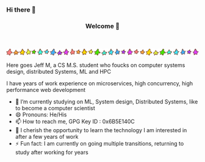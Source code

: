 ### Hi there 👋

<h3 align="center">Welcome 🍵</h3>
<p align="center">
  <br><br>
  <img src="https://github.com/lovejavaee/lovejavaee/blob/main/stars.gif" />
</p>

Here goes Jeff M, a CS M.S. student who foucks on computer systems design, distributed Systems, ML and HPC

I have years of work experience on microservices, high concurrency, high performance web development

- 🔭  I’m currently studying on ML, System design, Distributed Systems, like to become a computer scientist
- 😄  Pronouns: He/His
- 📫  How to reach me, GPG Key ID : 0x6B5E140C
- 🌱  I cherish the opportunity to learn the technology I am interested in after a few years of work
- ⚡  Fun fact: I am currently on going multiple transitions, returning to study after working for years


<!--
**lovejavaee/lovejavaee** is a ✨ _special_ ✨ repository because its `README.md` (this file) appears on your GitHub profile.

Here are some ideas to get you started:

- 🔭 I’m currently working on ...
- 🌱 I’m currently learning ...
- 👯 I’m looking to collaborate on ...
- 🤔 I’m looking for help with ...
- 💬 Ask me about ...
- 📫 How to reach me: ...
- 😄 Pronouns: ...
- ⚡ Fun fact: ...
-->
